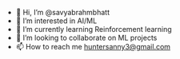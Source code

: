 - 👋 Hi, I’m @savyabrahmbhatt
- 👀 I’m interested in AI/ML
- 🌱 I’m currently learning Reinforcement learning
- 💞️ I’m looking to collaborate on ML projects
- 📫 How to reach me huntersanny3@gmail.com

<!---
savyabrahmbhatt/savyabrahmbhatt is a ✨ special ✨ repository because its `README.md` (this file) appears on your GitHub profile.
You can click the Preview link to take a look at your changes.
--->
